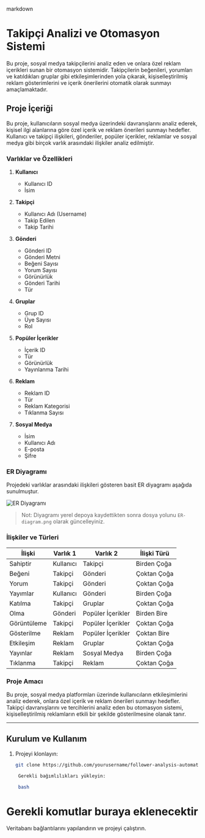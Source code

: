 markdown

# Takipçi Analizi ve Otomasyon Sistemi

Bu proje, sosyal medya takipçilerini analiz eden ve onlara özel reklam içerikleri sunan bir otomasyon sistemidir. Takipçilerin beğenileri, yorumları ve katıldıkları gruplar gibi etkileşimlerinden yola çıkarak, kişiselleştirilmiş reklam gösterimlerini ve içerik önerilerini otomatik olarak sunmayı amaçlamaktadır.

## Proje İçeriği

Bu proje, kullanıcıların sosyal medya üzerindeki davranışlarını analiz ederek, kişisel ilgi alanlarına göre özel içerik ve reklam önerileri sunmayı hedefler. Kullanıcı ve takipçi ilişkileri, gönderiler, popüler içerikler, reklamlar ve sosyal medya gibi birçok varlık arasındaki ilişkiler analiz edilmiştir.

### Varlıklar ve Özellikleri

1. **Kullanıcı**
   - Kullanıcı ID
   - İsim

2. **Takipçi**
   - Kullanıcı Adı (Username)
   - Takip Edilen
   - Takip Tarihi

3. **Gönderi**
   - Gönderi ID
   - Gönderi Metni
   - Beğeni Sayısı
   - Yorum Sayısı
   - Görünürlük
   - Gönderi Tarihi
   - Tür

4. **Gruplar**
   - Grup ID
   - Üye Sayısı
   - Rol

5. **Popüler İçerikler**
   - İçerik ID
   - Tür
   - Görünürlük
   - Yayınlanma Tarihi

6. **Reklam**
   - Reklam ID
   - Tür
   - Reklam Kategorisi
   - Tıklanma Sayısı

7. **Sosyal Medya**
   - İsim
   - Kullanıcı Adı
   - E-posta
   - Şifre

### ER Diyagramı

Projedeki varlıklar arasındaki ilişkileri gösteren basit ER diyagramı aşağıda sunulmuştur.

![ER Diyagramı](path/to/your/ER-diagram.png)

> Not: Diyagramı yerel depoya kaydettikten sonra dosya yolunu `ER-diagram.png` olarak güncelleyiniz.

### İlişkiler ve Türleri

| İlişki           | Varlık 1       | Varlık 2             | İlişki Türü       |
|------------------|----------------|----------------------|-------------------|
| Sahiptir         | Kullanıcı      | Takipçi              | Birden Çoğa       |
| Beğeni           | Takipçi        | Gönderi              | Çoktan Çoğa       |
| Yorum            | Takipçi        | Gönderi              | Çoktan Çoğa       |
| Yayımlar         | Kullanıcı      | Gönderi              | Birden Çoğa       |
| Katılma          | Takipçi        | Gruplar              | Çoktan Çoğa       |
| Olma             | Gönderi        | Popüler İçerikler    | Birden Bire       |
| Görüntüleme      | Takipçi        | Popüler İçerikler    | Çoktan Çoğa       |
| Gösterilme       | Reklam         | Popüler İçerikler    | Çoktan Bire       |
| Etkileşim        | Reklam         | Gruplar              | Çoktan Çoğa       |
| Yayınlar         | Reklam         | Sosyal Medya         | Birden Çoğa       |
| Tıklanma         | Takipçi        | Reklam               | Çoktan Çoğa       |

### Proje Amacı

Bu proje, sosyal medya platformları üzerinde kullanıcıların etkileşimlerini analiz ederek, onlara özel içerik ve reklam önerileri sunmayı hedefler. Takipçi davranışlarını ve tercihlerini analiz eden bu otomasyon sistemi, kişiselleştirilmiş reklamların etkili bir şekilde gösterilmesine olanak tanır.

---

## Kurulum ve Kullanım

1. Projeyi klonlayın:
   ```bash
   git clone https://github.com/yourusername/follower-analysis-automation.git

    Gerekli bağımlılıkları yükleyin:

    bash

# Gerekli komutlar buraya eklenecektir

Veritabanı bağlantılarını yapılandırın ve projeyi çalıştırın.
